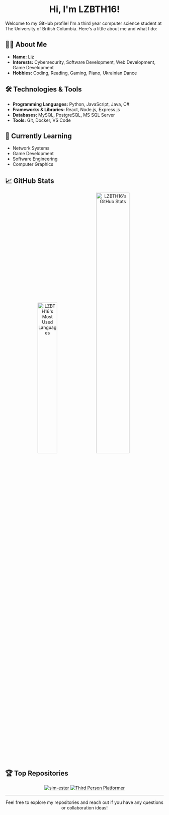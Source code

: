 <h1 align="center">Hi, I'm LZBTH16! </h1>

Welcome to my GitHub profile! I'm a third year computer science student at The University of British Columbia. Here's a little about me and what I do:

## 🧑‍💻 About Me

- **Name:** Liz
- **Interests:** Cybersecurity, Software Development, Web Development, Game Development
- **Hobbies:** Coding, Reading, Gaming, Piano, Ukrainian Dance

## 🛠️ Technologies & Tools

- **Programming Languages:** Python, JavaScript, Java, C#
- **Frameworks & Libraries:** React, Node.js, Express.js
- **Databases:** MySQL, PostgreSQL, MS SQL Server
- **Tools:** Git, Docker, VS Code

## 🌱 Currently Learning

- Network Systems
- Game Development
- Software Engineering
- Computer Graphics

## 📈 GitHub Stats

<p align="center">
  <img src="https://github-readme-stats.vercel.app/api/top-langs/?username=LZBTH16&layout=compact&theme=aura" alt="LZBTH16's Most Used Languages" width="35%" />
  <img src="https://github-readme-stats.vercel.app/api?username=LZBTH16&show_icons=true&theme=aura" alt="LZBTH16's GitHub Stats" width="46%" />
</p>
<!-- <p align="center">
  <img src="https://github-readme-streak-stats.herokuapp.com/?user=LZBTH16&theme=aura" alt="LZBTH16's Streak Stats" width="50%" />
</p>
<p align="center">
  <img src="https://github-profile-summary-cards.vercel.app/api/cards/profile-details?username=LZBTH16&theme=aura" alt="LZBTH16's Profile Summary" width="70%" />
</p> -->

## 🏆 Top Repositories

<p align="center">
  <a href="https://github.com/LZBTH16/sim-ester">
    <img src="https://github-readme-stats.vercel.app/api/pin/?username=LZBTH16&repo=sim-ester&theme=aura" alt="sim-ester" />
  </a>
  <a href="https://github.com/LZBTH16/ThirdPersonPlatformer">
    <img src="https://github-readme-stats.vercel.app/api/pin/?username=LZBTH16&repo=ThirdPersonPlatformer&theme=aura" alt="Third Person Platformer" />
  </a>
</p>

<hr>
<p align=center>Feel free to explore my repositories and reach out if you have any questions or collaboration ideas!</p>
